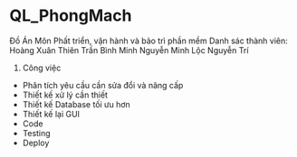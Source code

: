 # QL_PhongMach
Đồ Án Môn Phất triển, vận hành và bảo trì phần mềm
Danh sác thành viên:
Hoàng Xuân Thiên
Trần Bình Minh
Nguyễn Minh Lộc
Nguyễn Trí

1. Công việc
- Phân tích yêu cầu cần sửa đổi và nâng cấp
- Thiết kế xử lý cần thiết
- Thiết kế Database tối ưu hơn
- Thiết kế lại GUI
- Code
- Testing
- Deploy
